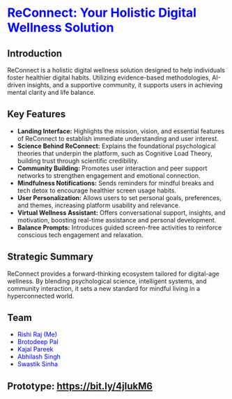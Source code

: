 <h1 style="color:blue; font-weight:bold;">ReConnect: Your Holistic Digital Wellness Solution</h1>

## Introduction

ReConnect is a holistic digital wellness solution designed to help individuals foster healthier digital habits. Utilizing evidence-based methodologies, AI-driven insights, and a supportive community, it supports users in achieving mental clarity and life balance.

## Key Features

*   **Landing Interface:** Highlights the mission, vision, and essential features of ReConnect to establish immediate understanding and user interest.
*   **Science Behind ReConnect:** Explains the foundational psychological theories that underpin the platform, such as Cognitive Load Theory, building trust through scientific credibility.
*   **Community Building:** Promotes user interaction and peer support networks to strengthen engagement and emotional connection.
*   **Mindfulness Notifications:** Sends reminders for mindful breaks and tech detox to encourage healthier screen usage habits.
*   **User Personalization:** Allows users to set personal goals, preferences, and themes, increasing platform usability and relevance.
*   **Virtual Wellness Assistant:** Offers conversational support, insights, and motivation, boosting real-time assistance and personal development.
*   **Balance Prompts:** Introduces guided screen-free activities to reinforce conscious tech engagement and relaxation.

## Strategic Summary

ReConnect provides a forward-thinking ecosystem tailored for digital-age wellness. By blending psychological science, intelligent systems, and community interaction, it sets a new standard for mindful living in a hyperconnected world.

## Team

<ul>
  <li><span style="color:blue;">Rishi Raj (Me)</span></li>
  <li><span style="color:blue;">Brotodeep Pal</span></li>
  <li><span style="color:blue;">Kajal Pareek</span></li>
  <li><span style="color:blue;">Abhilash Singh</span></li>
  <li><span style="color:blue;">Swastik Sinha</span></li>
</ul>

## Prototype: https://bit.ly/4jIukM6
